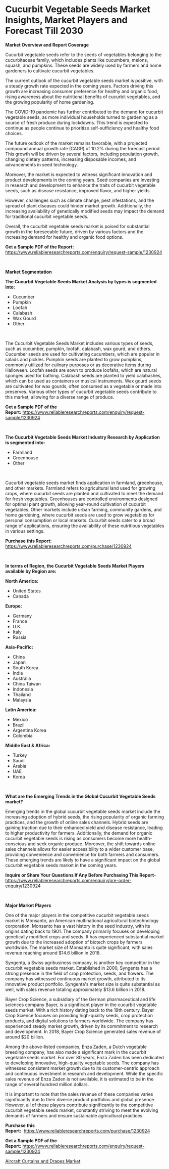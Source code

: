 <p><h1>Cucurbit Vegetable Seeds Market Insights, Market Players and Forecast Till 2030</h1></p><p><strong>Market Overview and Report Coverage</strong></p>
<p><p>Cucurbit vegetable seeds refer to the seeds of vegetables belonging to the cucurbitaceae family, which includes plants like cucumbers, melons, squash, and pumpkins. These seeds are widely used by farmers and home gardeners to cultivate cucurbit vegetables.</p><p>The current outlook of the cucurbit vegetable seeds market is positive, with a steady growth rate expected in the coming years. Factors driving this growth are increasing consumer preference for healthy and organic food, rising awareness about the nutritional benefits of cucurbit vegetables, and the growing popularity of home gardening.</p><p>The COVID-19 pandemic has further contributed to the demand for cucurbit vegetable seeds, as more individual households turned to gardening as a source of fresh produce during lockdowns. This trend is expected to continue as people continue to prioritize self-sufficiency and healthy food choices.</p><p>The future outlook of the market remains favorable, with a projected compound annual growth rate (CAGR) of 10.2% during the forecast period. This growth will be driven by several factors, including population growth, changing dietary patterns, increasing disposable incomes, and advancements in seed technology.</p><p>Moreover, the market is expected to witness significant innovation and product developments in the coming years. Seed companies are investing in research and development to enhance the traits of cucurbit vegetable seeds, such as disease resistance, improved flavor, and higher yields.</p><p>However, challenges such as climate change, pest infestations, and the spread of plant diseases could hinder market growth. Additionally, the increasing availability of genetically modified seeds may impact the demand for traditional cucurbit vegetable seeds.</p><p>Overall, the cucurbit vegetable seeds market is poised for substantial growth in the foreseeable future, driven by various factors and the increasing demand for healthy and organic food options.</p></p>
<p><strong>Get a Sample PDF of the Report:</strong> <a href="https://www.reliableresearchreports.com/enquiry/request-sample/1230924">https://www.reliableresearchreports.com/enquiry/request-sample/1230924</a></p>
<p>&nbsp;</p>
<p><strong>Market Segmentation</strong></p>
<p><strong>The Cucurbit Vegetable Seeds Market Analysis by types is segmented into:</strong></p>
<p><ul><li>Cucumber</li><li>Pumpkin</li><li>Loofah</li><li>Calabash</li><li>Wax Gourd</li><li>Other</li></ul></p>
<p>&nbsp;</p>
<p><p>The Cucurbit Vegetable Seeds Market includes various types of seeds, such as cucumber, pumpkin, loofah, calabash, wax gourd, and others. Cucumber seeds are used for cultivating cucumbers, which are popular in salads and pickles. Pumpkin seeds are planted to grow pumpkins, commonly utilized for culinary purposes or as decorative items during Halloween. Loofah seeds are sown to produce loofahs, which are natural sponges used for bathing. Calabash seeds are planted to yield calabashes, which can be used as containers or musical instruments. Wax gourd seeds are cultivated for wax gourds, often consumed as a vegetable or made into preserves. Various other types of cucurbit vegetable seeds contribute to this market, allowing for a diverse range of produce.</p></p>
<p><strong>Get a Sample PDF of the Report:</strong>&nbsp;<a href="https://www.reliableresearchreports.com/enquiry/request-sample/1230924">https://www.reliableresearchreports.com/enquiry/request-sample/1230924</a></p>
<p>&nbsp;</p>
<p><strong>The Cucurbit Vegetable Seeds Market Industry Research by Application is segmented into:</strong></p>
<p><ul><li>Farmland</li><li>Greenhouse</li><li>Other</li></ul></p>
<p>&nbsp;</p>
<p><p>Cucurbit vegetable seeds market finds application in farmland, greenhouse, and other markets. Farmland refers to agricultural land used for growing crops, where cucurbit seeds are planted and cultivated to meet the demand for fresh vegetables. Greenhouses are controlled environments designed for optimal plant growth, allowing year-round cultivation of cucurbit vegetables. Other markets include urban farming, community gardens, and home gardening, where cucurbit seeds are used to grow vegetables for personal consumption or local markets. Cucurbit seeds cater to a broad range of applications, ensuring the availability of these nutritious vegetables in various settings.</p></p>
<p><strong>Purchase this Report:</strong>&nbsp; <a href="https://www.reliableresearchreports.com/purchase/1230924">https://www.reliableresearchreports.com/purchase/1230924</a></p>
<p>&nbsp;</p>
<p><strong>In terms of Region, the Cucurbit Vegetable Seeds Market Players available by Region are:</strong></p>
<p>
    <p> <strong> North America: </strong>
        <ul>
            <li>United States</li>
            <li>Canada</li>
        </ul>
        </p> 
    <p> <strong> Europe: </strong>
        <ul>
            <li>Germany</li>
            <li>France</li>
            <li>U.K.</li>
            <li>Italy</li>
            <li>Russia</li>
        </ul>
        </p> 
    <p> <strong> Asia-Pacific: </strong>
        <ul>
            <li>China</li>
            <li>Japan</li>
            <li>South Korea</li>
            <li>India</li>
            <li>Australia</li>
            <li>China Taiwan</li>
            <li>Indonesia</li>
            <li>Thailand</li>
            <li>Malaysia</li>
        </ul>
        </p> 
    <p> <strong> Latin America: </strong>
        <ul>
            <li>Mexico</li>
            <li>Brazil</li>
            <li>Argentina Korea</li>
            <li>Colombia</li>
        </ul>
        </p> 
    <p> <strong> Middle East & Africa: </strong>
        <ul>
            <li>Turkey</li>
            <li>Saudi</li>
            <li>Arabia</li>
            <li>UAE</li>
            <li>Korea</li>
        </ul>
    </p>
    </p>
<p>&nbsp;</p>
<p><strong>What are the Emerging Trends in the Global Cucurbit Vegetable Seeds market?</strong></p>
<p><p>Emerging trends in the global cucurbit vegetable seeds market include the increasing adoption of hybrid seeds, the rising popularity of organic farming practices, and the growth of online sales channels. Hybrid seeds are gaining traction due to their enhanced yield and disease resistance, leading to higher productivity for farmers. Additionally, the demand for organic cucurbit vegetable seeds is rising as consumers become more health-conscious and seek organic produce. Moreover, the shift towards online sales channels allows for easier accessibility to a wider customer base, providing convenience and convenience for both farmers and consumers. These emerging trends are likely to have a significant impact on the global cucurbit vegetable seeds market in the coming years.</p></p>
<p><strong>Inquire or Share Your Questions If Any Before Purchasing This Report</strong>- <a href="https://www.reliableresearchreports.com/enquiry/pre-order-enquiry/1230924">https://www.reliableresearchreports.com/enquiry/pre-order-enquiry/1230924</a></p>
<p>&nbsp;</p>
<p><strong>Major Market Players</strong></p>
<p><p>One of the major players in the competitive cucurbit vegetable seeds market is Monsanto, an American multinational agricultural biotechnology corporation. Monsanto has a vast history in the seed industry, with its origins dating back to 1901. The company primarily focuses on developing genetically modified crops and seeds. It has experienced substantial market growth due to the increased adoption of biotech crops by farmers worldwide. The market size of Monsanto is quite significant, with sales revenue reaching around $14.6 billion in 2018.</p><p>Syngenta, a Swiss agribusiness company, is another key competitor in the cucurbit vegetable seeds market. Established in 2000, Syngenta has a strong presence in the field of crop protection, seeds, and flowers. The company has witnessed continuous market growth, attributed to its innovative product portfolio. Syngenta's market size is quite substantial as well, with sales revenue totaling approximately $13.6 billion in 2018.</p><p>Bayer Crop Science, a subsidiary of the German pharmaceutical and life sciences company Bayer, is a significant player in the cucurbit vegetable seeds market. With a rich history dating back to the 19th century, Bayer Crop Science focuses on providing high-quality seeds, crop protection products, and digital solutions to farmers worldwide. The company has experienced steady market growth, driven by its commitment to research and development. In 2018, Bayer Crop Science generated sales revenue of around $20 billion.</p><p>Among the above-listed companies, Enza Zaden, a Dutch vegetable breeding company, has also made a significant mark in the cucurbit vegetable seeds market. For over 80 years, Enza Zaden has been dedicated to developing innovative, high-quality vegetable seeds. The company has witnessed consistent market growth due to its customer-centric approach and continuous investment in research and development. While the specific sales revenue of Enza Zaden is not available, it is estimated to be in the range of several hundred million dollars.</p><p>It is important to note that the sales revenue of these companies varies significantly due to their diverse product portfolios and global presence. However, all of these players contribute significantly to the competitive cucurbit vegetable seeds market, constantly striving to meet the evolving demands of farmers and ensure sustainable agricultural practices.</p></p>
<p><strong>Purchase this Report:</strong>&nbsp;&nbsp;<a href="https://www.reliableresearchreports.com/purchase/1230924">https://www.reliableresearchreports.com/purchase/1230924</a></p>
<p></p>
<p><strong>Get a Sample PDF of the Report:</strong>&nbsp;<a href="https://www.reliableresearchreports.com/enquiry/request-sample/1230924">https://www.reliableresearchreports.com/enquiry/request-sample/1230924</a></p>
<p><p><a href="https://medium.com/@s40138378/aircraft-curtains-and-drapes-market-size-market-outlook-and-market-forecast-2023-to-2030-4cd4cac06e1f">Aircraft Curtains and Drapes Market</a></p></p>